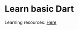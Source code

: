 # Learn basic Dart

Learning resources: [Here](https://www.youtube.com/playlist?list=PLCC34OHNcOto7WU2QzVn3hnpSOYEdflVf)
